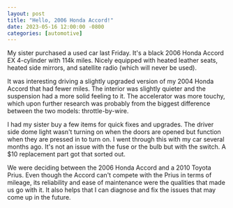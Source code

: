 ```yaml
---
layout: post
title: "Hello, 2006 Honda Accord!"
date: 2023-05-16 12:00:00 -0800
categories: [automotive]
---
```


My sister purchased a used car last Friday. It's a black 2006 Honda Accord EX 4-cylinder with 114k miles. Nicely equipped with heated leather seats, heated side mirrors, and satellite radio (which will never be used).

It was interesting driving a slightly upgraded version of my 2004 Honda Accord that had fewer miles. The interior was slightly quieter and the suspension had a more solid feeling to it. The accelerator was more touchy, which upon further research was probably from the biggest difference between the two models: throttle-by-wire.

I had my sister buy a few items for quick fixes and upgrades. The driver side dome light wasn't turning on when the doors are opened but function when they are pressed in to turn on. I went through this with my car several months ago. It's not an issue with the fuse or the bulb but with the switch. A $10 replacement part got that sorted out.

We were deciding between the 2006 Honda Accord and a 2010 Toyota Prius. Even though the Accord can't compete with the Prius in terms of mileage, its reliability and ease of maintenance were the qualities that made us go with it. It also helps that I can diagnose and fix the issues that may come up in the future.